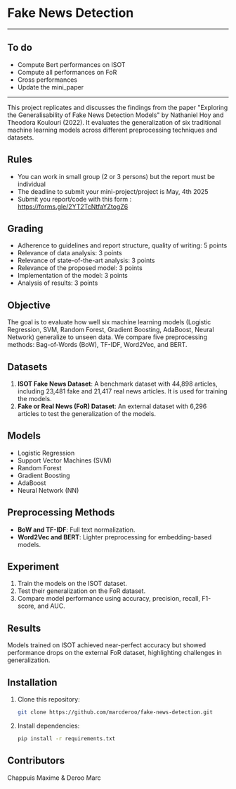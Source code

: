 # Fake News Detection

-------------------------------------------------------------------
## To do
- Compute Bert performances on ISOT
- Compute all performances on FoR
- Cross performances
- Update the mini_paper

-------------------------------------------------------------------

This project replicates and discusses the findings from the paper "Exploring the Generalisability of Fake News Detection Models" by Nathaniel Hoy and Theodora Koulouri (2022). It evaluates the generalization of six traditional machine learning models across different preprocessing techniques and datasets.

## Rules
- You can work in small group (2 or 3 persons) but the report must be individual
- The deadline to submit your mini-project/project is May, 4th 2025
- Submit you report/code with this form : https://forms.gle/2YT2TcNtfaYZtogZ6

## Grading
- Adherence to guidelines and report structure, quality of writing: 5 points
- Relevance of data analysis: 3 points
- Relevance of state-of-the-art analysis: 3 points
- Relevance of the proposed model: 3 points
- Implementation of the model: 3 points
- Analysis of results: 3 points

## Objective

The goal is to evaluate how well six machine learning models (Logistic Regression, SVM, Random Forest, Gradient Boosting, AdaBoost, Neural Network) generalize to unseen data. We compare five preprocessing methods: Bag-of-Words (BoW), TF-IDF, Word2Vec, and BERT.

## Datasets

1. **ISOT Fake News Dataset**: A benchmark dataset with 44,898 articles, including 23,481 fake and 21,417 real news articles. It is used for training the models.
2. **Fake or Real News (FoR) Dataset**: An external dataset with 6,296 articles to test the generalization of the models.

## Models

- Logistic Regression
- Support Vector Machines (SVM)
- Random Forest
- Gradient Boosting
- AdaBoost
- Neural Network (NN)

## Preprocessing Methods

- **BoW and TF-IDF**: Full text normalization.
- **Word2Vec and BERT**: Lighter preprocessing for embedding-based models.

## Experiment

1. Train the models on the ISOT dataset.
2. Test their generalization on the FoR dataset.
3. Compare model performance using accuracy, precision, recall, F1-score, and AUC.

## Results

Models trained on ISOT achieved near-perfect accuracy but showed performance drops on the external FoR dataset, highlighting challenges in generalization.

## Installation

1. Clone this repository:
    ```bash
    git clone https://github.com/marcderoo/fake-news-detection.git
    ```
2. Install dependencies:
    ```bash
    pip install -r requirements.txt
    ```

## Contributors
Chappuis Maxime & Deroo Marc

